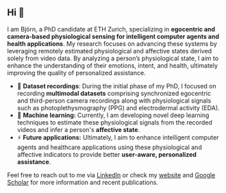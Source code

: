 ## Hi 👋

I am Björn, a PhD candidate at ETH Zurich, specializing in **egocentric and camera-based physiological sensing for intelligent computer agents and health applications**. My research focuses on advancing these systems by leveraging remotely estimated physiological and affective states derived solely from video data. By analyzing a person’s physiological state, I aim to enhance the understanding of their emotions, intent, and health, ultimately improving the quality of personalized assistance.

- 🔭 **Dataset recordings**: During the initial phase of my PhD, I focused on recording **multimodal datasets** comprising synchronized egocentric and third-person camera recordings along with physiological signals such as photoplethysmography (PPG) and electrodermal activity (EDA).
- 🤔 **Machine learning:** Currently, I am developing novel deep learning techniques to estimate these physiological signals from the recorded videos and infer a person's **affective state**.
- ⚡ **Future applications:** Ultimately, I aim to enhance intelligent computer agents and healthcare applications using these physiological and affective indicators to provide better **user-aware, personalized assistance**.

Feel free to reach out to me via [LinkedIn](https://www.linkedin.com/in/bjoern-braun/) or check my [website](https://bjoernbraun.com) and [Google Scholar](https://scholar.google.com/citations?user=pgvBFFsAAAAJ&hl=en) for more information and recent publications.

<!--
**bjbraun/bjbraun** is a ✨ _special_ ✨ repository because its `README.md` (this file) appears on your GitHub profile.

Here are some ideas to get you started:

- 🔭 I’m currently working on ...
- 🌱 I’m currently learning ...
- 👯 I’m looking to collaborate on ...
- 🤔 I’m looking for help with ...
- 💬 Ask me about ...
- 📫 How to reach me: ...
- 😄 Pronouns: ...
- ⚡ Fun fact: ...
-->
